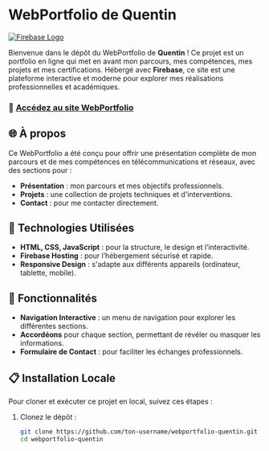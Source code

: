 # WebPortfolio de Quentin

[![Firebase Logo](https://upload.wikimedia.org/wikipedia/commons/3/37/Firebase_Logo.svg)](https://firebase.google.com/)

Bienvenue dans le dépôt du WebPortfolio de **Quentin** ! Ce projet est un portfolio en ligne qui met en avant mon parcours, mes compétences, mes projets et mes certifications. Hébergé avec **Firebase**, ce site est une plateforme interactive et moderne pour explorer mes réalisations professionnelles et académiques.

### 🔗 [Accédez au site WebPortfolio](https://webportfolio-quentin.web.app/)

## 🌐 À propos
Ce WebPortfolio a été conçu pour offrir une présentation complète de mon parcours et de mes compétences en télécommunications et réseaux, avec des sections pour :
- **Présentation** : mon parcours et mes objectifs professionnels.
- **Projets** : une collection de projets techniques et d'interventions.
- **Contact** : pour me contacter directement.

## 🚀 Technologies Utilisées
- **HTML, CSS, JavaScript** : pour la structure, le design et l’interactivité.
- **Firebase Hosting** : pour l’hébergement sécurisé et rapide.
- **Responsive Design** : s'adapte aux différents appareils (ordinateur, tablette, mobile).

## 📜 Fonctionnalités
- **Navigation Interactive** : un menu de navigation pour explorer les différentes sections.
- **Accordéons** pour chaque section, permettant de révéler ou masquer les informations.
- **Formulaire de Contact** : pour faciliter les échanges professionnels.

## 📋 Installation Locale
Pour cloner et exécuter ce projet en local, suivez ces étapes :

1. Clonez le dépôt :
   ```bash
   git clone https://github.com/ton-username/webportfolio-quentin.git
   cd webportfolio-quentin
